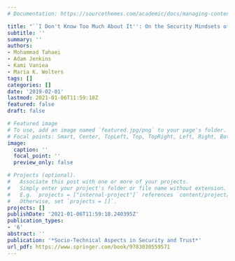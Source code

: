```yaml
---
# Documentation: https://sourcethemes.com/academic/docs/managing-content/

title: "``I Don't Know Too Much About It'': On the Security Mindsets of Computer Science Students"
subtitle: ''
summary: ''
authors:
- Mohammad Tahaei
- Adam Jenkins
- Kami Vaniea
- Maria K. Wolters
tags: []
categories: []
date: '2019-02-01'
lastmod: 2021-01-06T11:59:18Z
featured: false
draft: false

# Featured image
# To use, add an image named `featured.jpg/png` to your page's folder.
# Focal points: Smart, Center, TopLeft, Top, TopRight, Left, Right, BottomLeft, Bottom, BottomRight.
image:
  caption: ''
  focal_point: ''
  preview_only: false

# Projects (optional).
#   Associate this post with one or more of your projects.
#   Simply enter your project's folder or file name without extension.
#   E.g. `projects = ["internal-project"]` references `content/project/deep-learning/index.md`.
#   Otherwise, set `projects = []`.
projects: []
publishDate: '2021-01-06T11:59:18.240395Z'
publication_types:
- '6'
abstract: ''
publication: '*Socio-Technical Aspects in Security and Trust*'
url_pdf: https://www.springer.com/book/9783030559571
---
```

